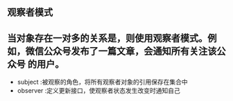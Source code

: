 ## 观察者模式
当对象存在一对多的关系是，则使用观察者模式。例如，微信公众号发布了一篇文章，会通知所有关注该公众号
的用户。
---
* subject  :被观察的角色，将所有观察者对象的引用保存在集合中
* observer :定义更新接口，使观察者状态发生改变时通知自己
